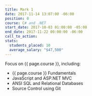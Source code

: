 ```yaml
---
title: Mark 1
date: 2017-11-14 13:07:00 -06:00
position: 0
course: C# and .NET
start_date: 2017-10-03 01:00:00 -05:00
end_date: 2017-11-22 00:00:00 -06:00
call_to_action:
stats:
  students_placed: 10
  average_salary: "$47,500"
---
```


Focus on {{ page.course }}, including:

* {{ page.course }} Fundamentals
* JavaScript and ASP.NET MVC
* ANSI SQL and Relational Databases
* Source Control using Git
